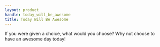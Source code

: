 ```yaml
---
layout: product
handle: today_will_be_awesome
title: Today Will Be Awesome
---
```


If you were given a choice, what would you choose? Why not choose to have an awesome day today!

